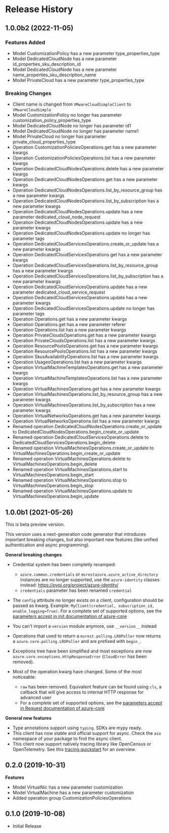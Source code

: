 # Release History

## 1.0.0b2 (2022-11-05)

### Features Added

  - Model CustomizationPolicy has a new parameter type_properties_type
  - Model DedicatedCloudNode has a new parameter id_properties_sku_description_id
  - Model DedicatedCloudNode has a new parameter name_properties_sku_description_name
  - Model PrivateCloud has a new parameter type_properties_type

### Breaking Changes

  - Client name is changed from `VMwareCloudSimpleClient` to `VMwareCloudSimple`
  - Model CustomizationPolicy no longer has parameter customization_policy_properties_type
  - Model DedicatedCloudNode no longer has parameter id1
  - Model DedicatedCloudNode no longer has parameter name1
  - Model PrivateCloud no longer has parameter private_cloud_properties_type
  - Operation CustomizationPoliciesOperations.get has a new parameter kwargs
  - Operation CustomizationPoliciesOperations.list has a new parameter kwargs
  - Operation DedicatedCloudNodesOperations.delete has a new parameter kwargs
  - Operation DedicatedCloudNodesOperations.get has a new parameter kwargs
  - Operation DedicatedCloudNodesOperations.list_by_resource_group has a new parameter kwargs
  - Operation DedicatedCloudNodesOperations.list_by_subscription has a new parameter kwargs
  - Operation DedicatedCloudNodesOperations.update has a new parameter dedicated_cloud_node_request
  - Operation DedicatedCloudNodesOperations.update has a new parameter kwargs
  - Operation DedicatedCloudNodesOperations.update no longer has parameter tags
  - Operation DedicatedCloudServicesOperations.create_or_update has a new parameter kwargs
  - Operation DedicatedCloudServicesOperations.get has a new parameter kwargs
  - Operation DedicatedCloudServicesOperations.list_by_resource_group has a new parameter kwargs
  - Operation DedicatedCloudServicesOperations.list_by_subscription has a new parameter kwargs
  - Operation DedicatedCloudServicesOperations.update has a new parameter dedicated_cloud_service_request
  - Operation DedicatedCloudServicesOperations.update has a new parameter kwargs
  - Operation DedicatedCloudServicesOperations.update no longer has parameter tags
  - Operation Operations.get has a new parameter kwargs
  - Operation Operations.get has a new parameter referer
  - Operation Operations.list has a new parameter kwargs
  - Operation PrivateCloudsOperations.get has a new parameter kwargs
  - Operation PrivateCloudsOperations.list has a new parameter kwargs
  - Operation ResourcePoolsOperations.get has a new parameter kwargs
  - Operation ResourcePoolsOperations.list has a new parameter kwargs
  - Operation SkusAvailabilityOperations.list has a new parameter kwargs
  - Operation UsagesOperations.list has a new parameter kwargs
  - Operation VirtualMachineTemplatesOperations.get has a new parameter kwargs
  - Operation VirtualMachineTemplatesOperations.list has a new parameter kwargs
  - Operation VirtualMachinesOperations.get has a new parameter kwargs
  - Operation VirtualMachinesOperations.list_by_resource_group has a new parameter kwargs
  - Operation VirtualMachinesOperations.list_by_subscription has a new parameter kwargs
  - Operation VirtualNetworksOperations.get has a new parameter kwargs
  - Operation VirtualNetworksOperations.list has a new parameter kwargs
  - Renamed operation DedicatedCloudNodesOperations.create_or_update to DedicatedCloudNodesOperations.begin_create_or_update
  - Renamed operation DedicatedCloudServicesOperations.delete to DedicatedCloudServicesOperations.begin_delete
  - Renamed operation VirtualMachinesOperations.create_or_update to VirtualMachinesOperations.begin_create_or_update
  - Renamed operation VirtualMachinesOperations.delete to VirtualMachinesOperations.begin_delete
  - Renamed operation VirtualMachinesOperations.start to VirtualMachinesOperations.begin_start
  - Renamed operation VirtualMachinesOperations.stop to VirtualMachinesOperations.begin_stop
  - Renamed operation VirtualMachinesOperations.update to VirtualMachinesOperations.begin_update

## 1.0.0b1 (2021-05-26)

This is beta preview version.

This version uses a next-generation code generator that introduces important breaking changes, but also important new features (like unified authentication and async programming).

**General breaking changes**

- Credential system has been completly revamped:

  - `azure.common.credentials` or `msrestazure.azure_active_directory` instances are no longer supported, use the `azure-identity` classes instead: https://pypi.org/project/azure-identity/
  - `credentials` parameter has been renamed `credential`

- The `config` attribute no longer exists on a client, configuration should be passed as kwarg. Example: `MyClient(credential, subscription_id, enable_logging=True)`. For a complete set of
  supported options, see the [parameters accept in init documentation of azure-core](https://github.com/Azure/azure-sdk-for-python/blob/main/sdk/core/azure-core/CLIENT_LIBRARY_DEVELOPER.md#available-policies)
- You can't import a `version` module anymore, use `__version__` instead
- Operations that used to return a `msrest.polling.LROPoller` now returns a `azure.core.polling.LROPoller` and are prefixed with `begin_`.
- Exceptions tree have been simplified and most exceptions are now `azure.core.exceptions.HttpResponseError` (`CloudError` has been removed).
- Most of the operation kwarg have changed. Some of the most noticeable:

  - `raw` has been removed. Equivalent feature can be found using `cls`, a callback that will give access to internal HTTP response for advanced user
  - For a complete set of
  supported options, see the [parameters accept in Request documentation of azure-core](https://github.com/Azure/azure-sdk-for-python/blob/main/sdk/core/azure-core/CLIENT_LIBRARY_DEVELOPER.md#available-policies)

**General new features**

- Type annotations support using `typing`. SDKs are mypy ready.
- This client has now stable and official support for async. Check the `aio` namespace of your package to find the async client.
- This client now support natively tracing library like OpenCensus or OpenTelemetry. See this [tracing quickstart](https://github.com/Azure/azure-sdk-for-python/tree/main/sdk/core/azure-core-tracing-opentelemetry) for an overview.

## 0.2.0 (2019-10-31)

**Features**

  - Model VirtualNic has a new parameter customization
  - Model VirtualMachine has a new parameter customization
  - Added operation group CustomizationPoliciesOperations

## 0.1.0 (2019-10-08)

  - Initial Release
